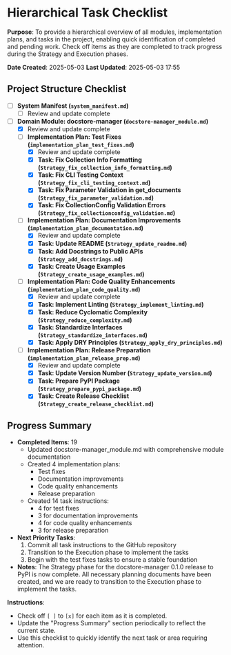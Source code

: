 # Hierarchical Task Checklist

**Purpose**: To provide a hierarchical overview of all modules, implementation plans, and tasks in the project, enabling quick identification of completed and pending work. Check off items as they are completed to track progress during the Strategy and Execution phases.

**Date Created**: 2025-05-03
**Last Updated**: 2025-05-03 17:55

## Project Structure Checklist

- [ ] **System Manifest (`system_manifest.md`)**
  - [ ] Review and update complete

- [ ] **Domain Module: docstore-manager (`docstore-manager_module.md`)**
  - [x] Review and update complete
  - [ ] **Implementation Plan: Test Fixes (`implementation_plan_test_fixes.md`)**
    - [x] Review and update complete
    - [x] **Task: Fix Collection Info Formatting (`Strategy_fix_collection_info_formatting.md`)**
    - [x] **Task: Fix CLI Testing Context (`Strategy_fix_cli_testing_context.md`)**
    - [x] **Task: Fix Parameter Validation in get_documents (`Strategy_fix_parameter_validation.md`)**
    - [x] **Task: Fix CollectionConfig Validation Errors (`Strategy_fix_collectionconfig_validation.md`)**
  - [ ] **Implementation Plan: Documentation Improvements (`implementation_plan_documentation.md`)**
    - [x] Review and update complete
    - [x] **Task: Update README (`Strategy_update_readme.md`)**
    - [x] **Task: Add Docstrings to Public APIs (`Strategy_add_docstrings.md`)**
    - [x] **Task: Create Usage Examples (`Strategy_create_usage_examples.md`)**
  - [ ] **Implementation Plan: Code Quality Enhancements (`implementation_plan_code_quality.md`)**
    - [x] Review and update complete
    - [x] **Task: Implement Linting (`Strategy_implement_linting.md`)**
    - [x] **Task: Reduce Cyclomatic Complexity (`Strategy_reduce_complexity.md`)**
    - [x] **Task: Standardize Interfaces (`Strategy_standardize_interfaces.md`)**
    - [x] **Task: Apply DRY Principles (`Strategy_apply_dry_principles.md`)**
  - [ ] **Implementation Plan: Release Preparation (`implementation_plan_release_prep.md`)**
    - [x] Review and update complete
    - [x] **Task: Update Version Number (`Strategy_update_version.md`)**
    - [x] **Task: Prepare PyPI Package (`Strategy_prepare_pypi_package.md`)**
    - [x] **Task: Create Release Checklist (`Strategy_create_release_checklist.md`)**

## Progress Summary
- **Completed Items**: 19
  - Updated docstore-manager_module.md with comprehensive module documentation
  - Created 4 implementation plans:
    - Test fixes
    - Documentation improvements
    - Code quality enhancements
    - Release preparation
  - Created 14 task instructions:
    - 4 for test fixes
    - 3 for documentation improvements
    - 4 for code quality enhancements
    - 3 for release preparation
- **Next Priority Tasks**: 
  1. Commit all task instructions to the GitHub repository
  2. Transition to the Execution phase to implement the tasks
  3. Begin with the test fixes tasks to ensure a stable foundation
- **Notes**: The Strategy phase for the docstore-manager 0.1.0 release to PyPI is now complete. All necessary planning documents have been created, and we are ready to transition to the Execution phase to implement the tasks.

**Instructions**:
- Check off `[ ]` to `[x]` for each item as it is completed.
- Update the "Progress Summary" section periodically to reflect the current state.
- Use this checklist to quickly identify the next task or area requiring attention.
